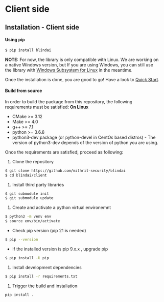 # Client side

## Installation - Client side

#### Using pip

```bash
$ pip install blindai
```

**NOTE:** For now, the library is only compatible with Linux. We are working on a native Windows version, but If you are using Windows, you can still use the library with [Windows Subsystem for Linux](https://docs.microsoft.com/fr-fr/windows/wsl/install) in the meantime.&#x20;

Once the installation is done, you are good to go! Have a look to [Quick Start](started/quick\_start/).

#### Build from source

In order to build the package from this repository, the following requirements must be satisfied: **On Linux**

* CMake >= 3.12
* Make >= 4.0
* g++ >= 7.1
* python >= 3.6.8
* python3-dev package (or python-devel in CentOs based distros) - The version of python3-dev depends of the version of python you are using.

Once the requirements are satisfied, proceed as following:

1. Clone the repository

```bash
$ git clone https://github.com/mithril-security/blindai
$ cd blindai/client
```

1. Install third party libraries

```bash
$ git submodule init
$ git submodule update
```

1. Create and activate a python virtual environemnt

```bash
$ python3 -m venv env
$ source env/bin/activate
```

* Check pip version (pip 21 is needed)

```bash
$ pip --version
```

* If the installed version is pip 9.x.x , upgrade pip

```bash
$ pip install -U pip
```

1. Install development dependencies

```bash
$ pip install -r requirements.txt
```

1. Trigger the build and installation

```bash
pip install .
```

